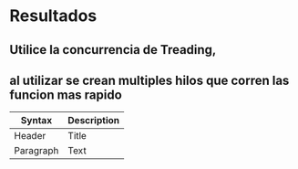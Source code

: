 # Resultados
## Utilice la concurrencia de Treading, 
## al utilizar se crean multiples hilos que corren las funcion mas rapido
| Syntax | Description |
| ----------- | ----------- |
| Header | Title |
| Paragraph | Text |
